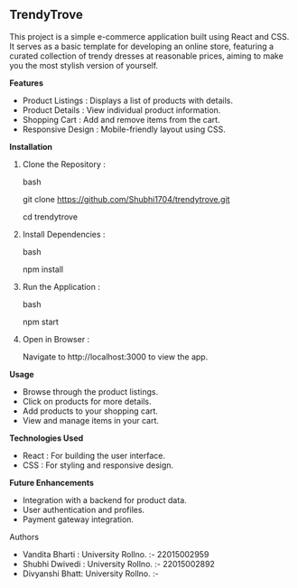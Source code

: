  ## TrendyTrove

This project is a simple e-commerce application built using React and CSS. It serves as a basic template for developing an online store, featuring a curated collection of trendy dresses at reasonable prices, aiming to make you the most stylish version of yourself.


**Features**

- Product Listings : Displays a list of products with details.
- Product Details : View individual product information.
- Shopping Cart : Add and remove items from the cart.
- Responsive Design : Mobile-friendly layout using CSS.

**Installation**

1. Clone the Repository :

   bash
   
   git clone https://github.com/Shubhi1704/trendytrove.git
   
   cd trendytrove
   

3. Install Dependencies :

   bash
   
   npm install
   

5. Run the Application :

   bash
   
   npm start
   

7. Open in Browser :
   
   Navigate to http://localhost:3000 to view the app.

**Usage**

- Browse through the product listings.
- Click on products for more details.
- Add products to your shopping cart.
- View and manage items in your cart.

**Technologies Used**

- React : For building the user interface.
- CSS : For styling and responsive design.

**Future Enhancements**

- Integration with a backend for product data.
- User authentication and profiles.
- Payment gateway integration.

Authors

- Vandita Bharti :
  University Rollno. :- 22015002959
- Shubhi Dwivedi :
  University Rollno. :- 22015002892
- Divyanshi Bhatt:
  University Rollno. :- 
